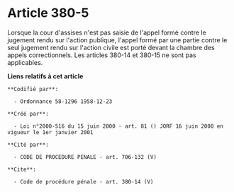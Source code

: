 # Article 380-5

Lorsque la cour d'assises n'est pas saisie de l'appel formé contre le jugement rendu sur l'action publique, l'appel formé par
une partie contre le seul jugement rendu sur l'action civile est porté devant la chambre des appels correctionnels. Les
articles 380-14 et 380-15 ne sont pas applicables.

**Liens relatifs à cet article**

	**Codifié par**:

	  - Ordonnance 58-1296 1958-12-23

	**Créé par**:

	  - Loi n°2000-516 du 15 juin 2000 - art. 81 () JORF 16 juin 2000 en vigueur le 1er janvier 2001

	**Cité par**:

	  - CODE DE PROCEDURE PENALE - art. 706-132 (V)

	**Cite**:

	  - Code de procédure pénale - art. 380-14 (V)

